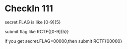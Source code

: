 # CheckIn  111

secret.FLAG is like [0-9]{5}

submit flag like RCTF{[0-9]{5}}

if you get secret.FLAG=00000,then submit RCTF{00000}

